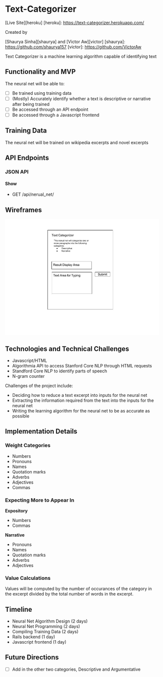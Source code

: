 # Text-Categorizer

[Live Site][heroku]
[heroku]: https://text-categorizer.herokuapp.com/

Created by

[Shaurya Sinha][shaurya] and [Victor Aw][victor]
[shaurya]: https://github.com/shaurya157
[victor]: https://github.com/VictorAw

Text Categorizer is a machine learning algorithm capable of identifying text

[test]: ./screenshots/test.png
[home]: ./screenshots/home.png

## Functionality and MVP

The neural net will be able to:
- [ ] Be trained using training data
- [ ] \(Mostly) Accurately identify whether a text is descriptive or narrative after being trained
- [ ] Be accessed through an API endpoint
- [ ] Be accessed through a Javascript frontend

## Training Data

The neural net will be trained on wikipedia excerpts and novel excerpts

## API Endpoints

### JSON API

#### Show

- GET /api/nerual\_net/

## Wireframes

![Front End](docs/wireframes/front-end.jpg)

## Technologies and Technical Challenges

- Javascript/HTML
- Algorithmia API to access Stanford Core NLP through HTML requests
- Standford Core NLP to identify parts of speech
- N-gram counter

Challenges of the project include:

- Deciding how to reduce a text excerpt into inputs for the neural net
- Extracting the information required from the text into the inputs for the neural net
- Writing the learning algorithm for the neural net to be as accurate as possible

## Implementation Details

### Weight Categories

- Numbers
- Pronouns
- Names
- Quotation marks
- Adverbs
- Adjectives
- Commas

### Expecting More to Appear In

**Expository**

- Numbers
- Commas

**Narrative**

- Pronouns
- Names
- Quotation marks
- Adverbs
- Adjectives

### Value Calculations

Values will be computed by the number of occurances of the category in the excerpt divided by the total number of words in the excerpt.

## Timeline

- Neural Net Algorithm Design (2 days)
- Neural Net Programming (2 days)
- Compiling Training Data (2 days)
- Rails backend (1 day)
- Javascript frontend (1 day)

## Future Directions

- [ ] Add in the other two categories, Descriptive and Argumentative
